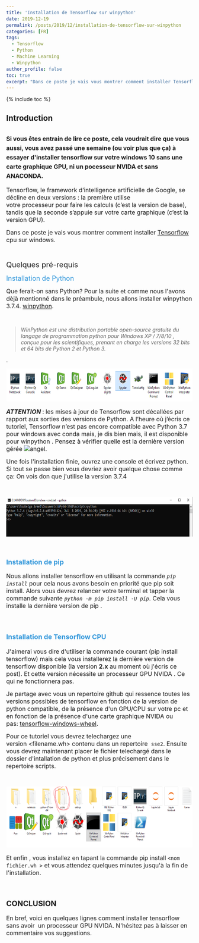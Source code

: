 ```yaml
---
title: 'Installation de Tensorflow sur winpython'
date: 2019-12-19
permalink: /posts/2019/12/installation-de-tensorflow-sur-winpython
categories: [FR]
tags:
  - Tensorflow
  - Python
  - Machine Learning
  - Winpython
author_profile: false
toc: true
excerpt: "Dans ce poste je vais vous montrer comment installer Tensorflow CPU sur Windows 10 sans carte graphique GPU, ni un processeur NVIDA et sans ANACONDA."
---
```


{% include toc %}

<h2>Introduction</h2>



<h2><span style="font-size:16px">Si vous &ecirc;tes entrain&nbsp;de lire ce poste, cela voudrait dire que vous aussi, vous avez pass&eacute; une semaine (ou voir plus que &ccedil;a) &agrave; essayer d&#39;installer tensorflow sur votre windows 10 sans une carte graphique GPU, ni un pocesseur NVIDA et sans ANACONDA.</span></h2>



<p><span style="font-size:16px">Tensorflow, le framework d&rsquo;intelligence artificielle de Google, se d&eacute;cline en deux versions : la premi&egrave;re utilise votre&nbsp;processeur&nbsp;pour faire les calculs (c&rsquo;est la version de base), tandis que la seconde s&rsquo;appuie sur votre&nbsp;carte graphique&nbsp;(c&rsquo;est la version GPU).</span></p>



<p><span style="font-size:16px">Dans ce poste je vais vous montrer&nbsp;comment installer&nbsp;<a href="https://www.tensorflow.org/">Tensorflow</a>&nbsp; cpu sur windows.&nbsp;</span></p>



<p>&nbsp;</p>



<p><span style="font-size:20px">Quelques pr&eacute;-requis</span></p>



<p><span style="color:#3498db"><span style="font-size:18px">Installation de&nbsp;Python</span></span></p>



<p><span style="font-size:16px">Que ferait-on sans Python? Pour la suite et comme nous l&#39;avons d&egrave;j&agrave; mentionn&eacute; dans le pr&eacute;ambule, nous allons installer&nbsp;winpython 3.7.4.&nbsp;<a href="http://winpython.sourceforge.net/">winpython</a>.</span></p>



<p>&nbsp;</p>



<blockquote>

<p><span style="font-size:14px"><em>WinPython est une distribution portable open-source gratuite du langage de programmation python&nbsp;pour Windows XP /&nbsp;7/8/10 , con&ccedil;ue pour les scientifiques, prenant en charge les versions 32 bits et 64 bits de Python 2 et Python 3.</em></span></p>

</blockquote>



<p>.</p>



<p><span style="font-size:18px"><img alt="" src="/images/media/uploads/2019/12/19/capture_jxItEdr.PNG" style="height:88px; width:700px" /></span></p>



<p><span style="font-size:16px"><em><strong>ATTENTION&nbsp;</strong></em>: les mises &agrave; jour de Tensorflow sont d&eacute;call&eacute;es par rapport aux sorties des versions de Python. A l&rsquo;heure o&ugrave; j&rsquo;&eacute;cris ce tutoriel, Tensorflow n&rsquo;est pas encore compatible avec Python 3.7 pour windows avec conda mais, je dis bien mais, il est disponible pour winpython&nbsp;. Pensez &agrave; v&eacute;rifier quelle est la derni&egrave;re version g&eacute;r&eacute;e&nbsp;<img alt="angel" src="https://armelsoubeiga.pythonanywhere.com/static/ckeditor/ckeditor/plugins/smiley/images/angel_smile.png" style="height:23px; width:23px" title="angel" />.</span></p>



<p><span style="font-size:16px">Une fois l&#39;installation finie, ouvrez une console et &eacute;crivez python. Si tout se passe bien vous devriez avoir quelque chose comme &ccedil;a:&nbsp;On vois don que j&#39;utilise la version 3.7.4</span></p>



<p>&nbsp;</p>



<p><span style="font-size:18px"><img alt="" src="/images/media/uploads/2019/12/19/capture_SuT9I5Z.PNG" style="height:107px; width:700px" /></span></p>



<p>&nbsp;</p>



<h3><span style="color:#3498db"><span style="font-size:18px">Installation de&nbsp;pip</span></span></h3>



<p><span style="font-size:16px">Nous allons installer tensorflow en utilisant la commande <em><code>pip install</code></em>&nbsp;pour cela nous avons besoin en priorit&eacute; que pip soit install. Alors vous devrez relancer votre terminal et tapper la commande suivante&nbsp;<em><code>python -m pip install -U pip</code></em>. Cela vous installe la derni&egrave;re version de pip .&nbsp;</span></p>



<p>&nbsp;</p>



<h2><span style="color:#3498db"><span style="font-size:18px">Installation&nbsp;de Tensorflow CPU</span></span></h2>



<p><span style="font-size:16px">J&#39;aimerai vous dire d&#39;utiliser la commande courant (pip install tensorflow) mais cela vous installerez&nbsp;la derni&egrave;re version de tensorflow disponible (la version <strong>2.x</strong> au moment o&ugrave; j&#39;&eacute;cris ce post). Et cette version n&eacute;cessite&nbsp;un processeur&nbsp;GPU NVIDA . Ce qui ne fonctionnera pas.</span></p>



<p><span style="font-size:16px">Je partage avec vous un repertoire github qui ressence toutes les versions possibles de tensorflow en fonction de la version de python compatible, de la pr&eacute;sence d&#39;un GPU/CPU sur votre pc et en fonction de la pr&eacute;sence d&#39;une carte graphique NVIDA ou pas:&nbsp;<a href="https://github.com/fo40225/tensorflow-windows-wheel">tensorflow-windows-wheel</a>.</span></p>



<p><span style="font-size:16px">Pour ce tutoriel vous devrez telechargez une version&nbsp;&lt;filename.wh&gt; contenu dans un repertoire&nbsp; <code>sse2</code>.&nbsp;Ensuite vous devrez maintenant placer le fichier telecharg&eacute; dans le dossier d&#39;intallation de python et plus pr&eacute;cisement dans le repertoire scripts.&nbsp;</span></p>



<p>&nbsp;</p>



<p><span style="font-size:18px"><img alt="" src="/images/media/uploads/2019/12/19/capture_wv3n3U4.PNG" style="height:164px; width:700px" /></span></p>



<p><span style="font-size:16px">Et enfin , vous installez en tapant la commande pip install <code>&lt;nom fichier.wh &gt;</code> et vous attendez quelques minutes jusqu&#39;&agrave; la fin de l&#39;installation.&nbsp;&nbsp;</span>&nbsp;&nbsp;</p>



<p>&nbsp;</p>



<h2><span style="font-size:20px">CONCLUSION</span></h2>



<p><span style="font-size:16px">En bref, voici en quelques lignes comment installer tensorflow sans avoir&nbsp; un processeur GPU NVIDA. N&#39;h&eacute;sitez pas &agrave; laisser en commentaire vos suggestions.&nbsp;</span></p>
